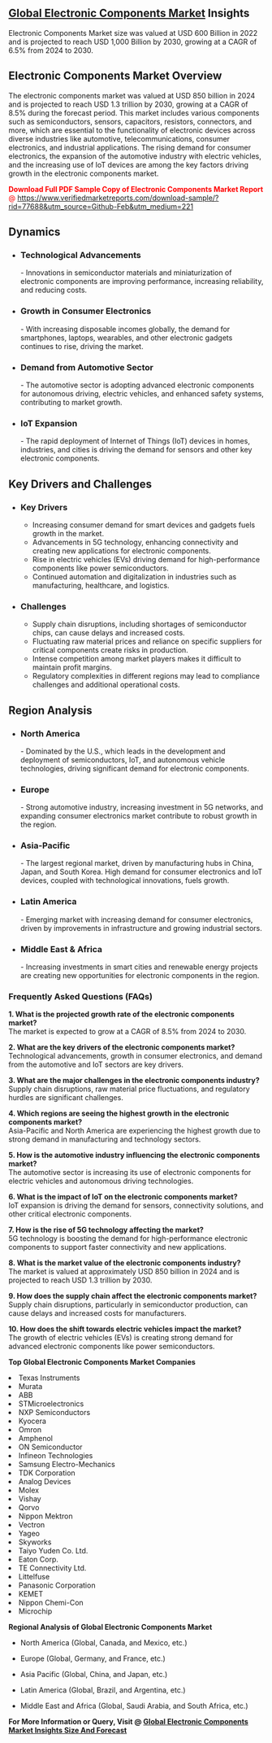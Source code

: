 <h2><a href="https://www.verifiedmarketreports.com/download-sample/?rid=77688&amp;utm_source=Github&amp;utm_medium=221" target="_blank">Global Electronic Components Market</a> Insights</h2><p>Electronic Components Market size was valued at USD 600 Billion in 2022 and is projected to reach USD 1,000 Billion by 2030, growing at a CAGR of 6.5% from 2024 to 2030.</p><p><h2>Electronic Components Market Overview</h2> <p>The electronic components market was valued at USD 850 billion in 2024 and is projected to reach USD 1.3 trillion by 2030, growing at a CAGR of 8.5% during the forecast period. This market includes various components such as semiconductors, sensors, capacitors, resistors, connectors, and more, which are essential to the functionality of electronic devices across diverse industries like automotive, telecommunications, consumer electronics, and industrial applications. The rising demand for consumer electronics, the expansion of the automotive industry with electric vehicles, and the increasing use of IoT devices are among the key factors driving growth in the electronic components market.</p> <p><p><span class=""><span style="color: #ff0000;"><strong>Download Full PDF Sample Copy of Electronic Components Market Report</strong> @ </span><a href="https://www.verifiedmarketreports.com/download-sample/?rid=77688&amp;utm_source=Github-Feb&amp;utm_medium=221" target="_blank">https://www.verifiedmarketreports.com/download-sample/?rid=77688&amp;utm_source=Github-Feb&amp;utm_medium=221</a></span></p></p> <h2>Dynamics</h2> <ul> <li><h3>Technological Advancements</h3> - Innovations in semiconductor materials and miniaturization of electronic components are improving performance, increasing reliability, and reducing costs.</li> <li><h3>Growth in Consumer Electronics</h3> - With increasing disposable incomes globally, the demand for smartphones, laptops, wearables, and other electronic gadgets continues to rise, driving the market.</li> <li><h3>Demand from Automotive Sector</h3> - The automotive sector is adopting advanced electronic components for autonomous driving, electric vehicles, and enhanced safety systems, contributing to market growth.</li> <li><h3>IoT Expansion</h3> - The rapid deployment of Internet of Things (IoT) devices in homes, industries, and cities is driving the demand for sensors and other key electronic components.</li> </ul> <h2>Key Drivers and Challenges</h2> <ul> <li><h3>Key Drivers</h3> <ul> <li>Increasing consumer demand for smart devices and gadgets fuels growth in the market.</li> <li>Advancements in 5G technology, enhancing connectivity and creating new applications for electronic components.</li> <li>Rise in electric vehicles (EVs) driving demand for high-performance components like power semiconductors.</li> <li>Continued automation and digitalization in industries such as manufacturing, healthcare, and logistics.</li> </ul> </li> <li><h3>Challenges</h3> <ul> <li>Supply chain disruptions, including shortages of semiconductor chips, can cause delays and increased costs.</li> <li>Fluctuating raw material prices and reliance on specific suppliers for critical components create risks in production.</li> <li>Intense competition among market players makes it difficult to maintain profit margins.</li> <li>Regulatory complexities in different regions may lead to compliance challenges and additional operational costs.</li> </ul> </li> </ul> <h2>Region Analysis</h2> <ul> <li><h3>North America</h3> - Dominated by the U.S., which leads in the development and deployment of semiconductors, IoT, and autonomous vehicle technologies, driving significant demand for electronic components.</li> <li><h3>Europe</h3> - Strong automotive industry, increasing investment in 5G networks, and expanding consumer electronics market contribute to robust growth in the region.</li> <li><h3>Asia-Pacific</h3> - The largest regional market, driven by manufacturing hubs in China, Japan, and South Korea. High demand for consumer electronics and IoT devices, coupled with technological innovations, fuels growth.</li> <li><h3>Latin America</h3> - Emerging market with increasing demand for consumer electronics, driven by improvements in infrastructure and growing industrial sectors.</li> <li><h3>Middle East & Africa</h3> - Increasing investments in smart cities and renewable energy projects are creating new opportunities for electronic components in the region.</li> </ul> <h3>Frequently Asked Questions (FAQs)</h3> <p><strong>1. What is the projected growth rate of the electronic components market?</strong><br> The market is expected to grow at a CAGR of 8.5% from 2024 to 2030.</p> <p><strong>2. What are the key drivers of the electronic components market?</strong><br> Technological advancements, growth in consumer electronics, and demand from the automotive and IoT sectors are key drivers.</p> <p><strong>3. What are the major challenges in the electronic components industry?</strong><br> Supply chain disruptions, raw material price fluctuations, and regulatory hurdles are significant challenges.</p> <p><strong>4. Which regions are seeing the highest growth in the electronic components market?</strong><br> Asia-Pacific and North America are experiencing the highest growth due to strong demand in manufacturing and technology sectors.</p> <p><strong>5. How is the automotive industry influencing the electronic components market?</strong><br> The automotive sector is increasing its use of electronic components for electric vehicles and autonomous driving technologies.</p> <p><strong>6. What is the impact of IoT on the electronic components market?</strong><br> IoT expansion is driving the demand for sensors, connectivity solutions, and other critical electronic components.</p> <p><strong>7. How is the rise of 5G technology affecting the market?</strong><br> 5G technology is boosting the demand for high-performance electronic components to support faster connectivity and new applications.</p> <p><strong>8. What is the market value of the electronic components industry?</strong><br> The market is valued at approximately USD 850 billion in 2024 and is projected to reach USD 1.3 trillion by 2030.</p> <p><strong>9. How does the supply chain affect the electronic components market?</strong><br> Supply chain disruptions, particularly in semiconductor production, can cause delays and increased costs for manufacturers.</p> <p><strong>10. How does the shift towards electric vehicles impact the market?</strong><br> The growth of electric vehicles (EVs) is creating strong demand for advanced electronic components like power semiconductors.</p> </p><p><strong>Top Global Electronic Components Market Companies</strong></p><div data-test-id=""><p><li>Texas Instruments</li><li> Murata</li><li> ABB</li><li> STMicroelectronics</li><li> NXP Semiconductors</li><li> Kyocera</li><li> Omron</li><li> Amphenol</li><li> ON Semiconductor</li><li> Infineon Technologies</li><li> Samsung Electro-Mechanics</li><li> TDK Corporation</li><li> Analog Devices</li><li> Molex</li><li> Vishay</li><li> Qorvo</li><li> Nippon Mektron</li><li> Vectron</li><li> Yageo</li><li> Skyworks</li><li> Taiyo Yuden Co. Ltd.</li><li> Eaton Corp.</li><li> TE Connectivity Ltd.</li><li> Littelfuse</li><li> Panasonic Corporation</li><li> KEMET</li><li> Nippon Chemi-Con</li><li> Microchip</li></p><div><strong>Regional Analysis of&nbsp;Global Electronic Components Market</strong></div><ul><li dir="ltr"><p dir="ltr">North America&nbsp;(Global, Canada, and Mexico, etc.)</p></li><li dir="ltr"><p dir="ltr">Europe (Global, Germany, and France, etc.)</p></li><li dir="ltr"><p dir="ltr">Asia Pacific&nbsp;(Global, China, and Japan, etc.)</p></li><li dir="ltr"><p dir="ltr">Latin America&nbsp;(Global, Brazil, and Argentina, etc.)</p></li><li dir="ltr">Middle East and Africa&nbsp;(Global, Saudi Arabia, and South Africa, etc.)</li></ul><p><strong>For More Information or Query, Visit @&nbsp;</strong><strong><a href="https://www.verifiedmarketreports.com/product/global-electronic-components-market-growth-2019-2024/?utm_source=Github&amp;utm_medium=221" target="_blank">Global Electronic Components Market Insights Size And Forecast</a></strong></p></div>
